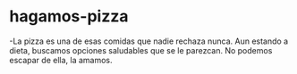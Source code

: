 # hagamos-pizza
-La pizza es una de esas comidas que nadie rechaza nunca. Aun estando a dieta, buscamos opciones saludables que se le parezcan. No podemos escapar de ella, la amamos.
